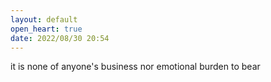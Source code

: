```yaml
---
layout: default
open_heart: true
date: 2022/08/30 20:54
---
```


it is none of anyone's business nor emotional burden to bear
